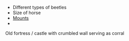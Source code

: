 - Different types of beetles
- Size of horse
- [Mounts](https://oldschoolessentials.necroticgnome.com/srd/index.php/Mounts)
- 

Old fortress / castle with crumbled wall serving as corral
